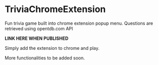 # TriviaChromeExtension
Fun trivia game built into chrome extension popup menu. Questions are retrieved using opentdb.com API


**LINK HERE WHEN PUBLISHED**

Simply add the extension to chrome and play.

More functionalities to be added soon.
